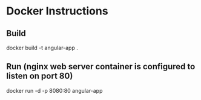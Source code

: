 # Docker Instructions
## Build
docker build -t angular-app .

## Run (nginx web server container is configured to listen on port 80)
docker run -d -p 8080:80 angular-app

